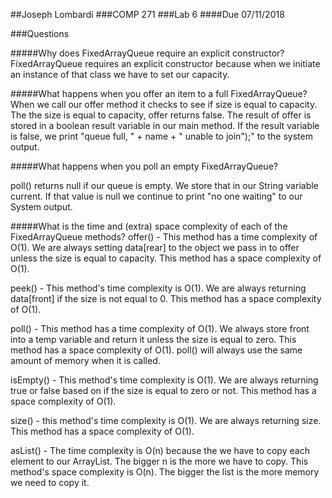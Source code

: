 ##Joseph Lombardi
###COMP 271
###Lab 6
####Due 07/11/2018


###Questions

#####Why does FixedArrayQueue require an explicit constructor?
  FixedArrayQueue requires an explicit constructor because when we initiate an instance of that class we have to set our capacity.  


#####What happens when you offer an item to a full FixedArrayQueue?
  When we call our offer method it checks to see if size is equal to capacity.  The the size is equal to capacity, offer returns false.  The result of offer is stored in a boolean result variable in our main method.  If the result variable is false, we print "queue full, " + name + " unable to join");" to the system output.


#####What happens when you poll an empty FixedArrayQueue?

  poll() returns null if our queue is empty.  We store that in our String variable current.  If that value is null we continue to print "no one waiting" to our System output.

#####What is the time and (extra) space complexity of each of the FixedArrayQueue methods?
  offer() - This method has a time complexity of O(1).    We are always setting data[rear] to the object we pass in to offer unless the size is equal to capacity.  This method has a space complexity of O(1).

  peek() - This method's time complexity is O(1).  We are always returning data[front] if the size is not equal to 0.  This method has a space complexity of O(1).

  poll() - This method has a time complexity of O(1).  We always store front into a temp variable and return it unless the size is equal to zero.  This method has a space complexity of O(1).  poll() will always use the same amount of memory when it is called.

  isEmpty() - This method's time complexity is O(1).  We are always returning true or false based on if the size is equal to zero or not.  This method has a space complexity of O(1).

  size() - this method's time complexity is O(1).  We are always returning size.  This method has a space complexity of O(1).

  asList() - The time complexity is O(n) because the we have to copy each element to our ArrayList.  The bigger n is the more we have to copy.  This method's space complexity is O(n).  The bigger the list is the more memory we need to copy it. 
  